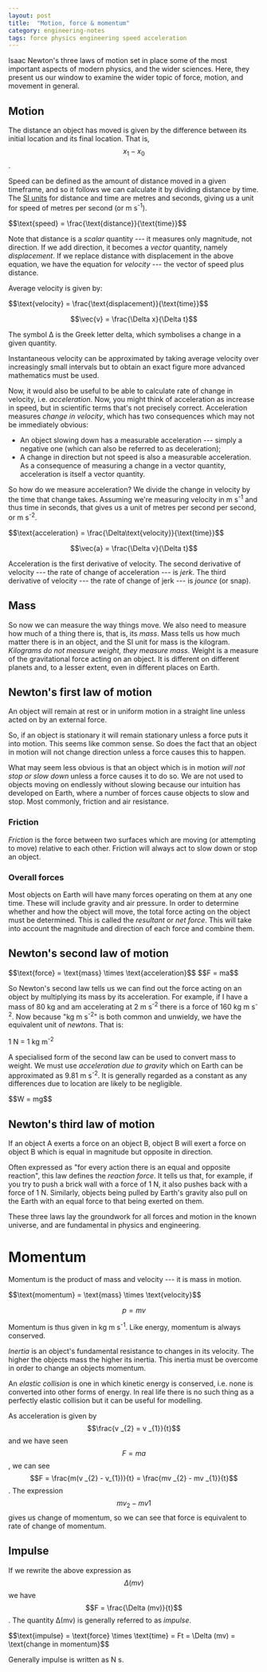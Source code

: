 ```yaml
---
layout: post
title:  "Motion, force & momentum"
category: engineering-notes
tags: force physics engineering speed acceleration
---
```


Isaac Newton's three laws of motion set in place some of the most
important aspects of modern physics, and the wider sciences. Here,
they present us our window to examine the wider topic of force,
motion, and movement in general.

Motion
------

The distance an object has moved is given by the difference between
its initial location and its final location. That is, $$x _1 - x _0$$.

Speed can be defined as the amount of distance moved in a given
timeframe, and so it follows we can calculate it by dividing distance
by time. The [SI
units](https://www.nist.gov/pml/nist-guide-si-chapter-4-two-classes-si-units-and-si-prefixes)
for distance and time are metres and seconds, giving us a unit for
speed of metres per second (or m s<sup>-1</sup>).

<div class="important-note">$$\text{speed} = \frac{\text{distance}}{\text{time}}$$</div>

Note that distance is a _scalar_ quantity --- it measures only
magnitude, not direction. If we add direction, it becomes a _vector_
quantity, namely *displacement*. If we replace distance with
displacement in the above equation, we have the equation for
*velocity* --- the vector of speed plus distance.

Average velocity is given by:

<div class="important-note">$$\text{velocity} = \frac{\text{displacement}}{\text{time}}$$

$$\vec{v} = \frac{\Delta x}{\Delta t}$$</div>

The symbol Δ is the Greek letter delta, which symbolises a change in a
given quantity.

Instantaneous velocity can be approximated by taking average velocity
over increasingly small intervals but to obtain an exact figure more
advanced mathematics must be used.

Now, it would also be useful to be able to calculate rate of change in
velocity, i.e. *acceleration*. Now, you might think of acceleration as
increase in speed, but in scientific terms that's not precisely
correct. Acceleration measures _change in velocity_, which has two
consequences which may not be immediately obvious:

* An object slowing down has a measurable acceleration --- simply a
  negative one (which can also be referred to as deceleration);
* A change in direction but not speed is also a measurable acceleration.
  As a consequence of measuring a change in a vector quantity,
  acceleration is itself a vector quantity.

So how do we measure acceleration? We divide the change in velocity by
the time that change takes. Assuming we're measuring velocity in m
s<sup>-1</sup> and thus time in seconds, that gives us a unit of
metres per second per second, or m s<sup>-2</sup>.

<div class="important-note">$$\text{acceleration} = \frac{\Delta\text{velocity}}{\text{time}}$$

$$\vec{a} = \frac{\Delta v}{\Delta t}$$</div>

Acceleration is the first derivative of velocity. The second
derivative of velocity --- the rate of change of acceleration --- is
*jerk*. The third derivative of velocity --- the rate of change of
jerk --- is *jounce* (or snap).

Mass
----

So now we can measure the way things move. We also need to measure how
much of a thing there is, that is, its *mass*. Mass tells us how much
matter there is in an object, and the SI unit for mass is the
kilogram. *Kilograms do not measure weight, they measure mass.* Weight
is a measure of the gravitational force acting on an object. It is
different on different planets and, to a lesser extent, even in
different places on Earth.

Newton's first law of motion
----------------------------

<div class="important-note">An object will remain at rest or in uniform
motion in a straight line unless acted on by an external force.</div>

So, if an object is stationary it will remain stationary unless a
force puts it into motion. This seems like common sense. So does the
fact that an object in motion will not change direction unless a force
causes this to happen.

What may seem less obvious is that an object which is in motion _will
not stop or slow down_ unless a force causes it to do so. We are not
used to objects moving on endlessly without slowing because our
intuition has developed on Earth, where a number of forces cause
objects to slow and stop. Most commonly, friction and air resistance.

### Friction

*Friction* is the force between two surfaces which are moving (or
attempting to move) relative to each other. Friction will always act
to slow down or stop an object.

### Overall forces

Most objects on Earth will have many forces operating on them at any
one time. These will include gravity and air pressure. In order to
determine whether and how the object will move, the total force acting
on the object must be determined. This is called the *resultant* or
*net force*. This will take into account the magnitude and direction
of each force and combine them.

Newton's second law of motion
-----------------------------

<div class="important-note">$$\text{force} = \text{mass} \times \text{acceleration}$$
$$F = ma$$</div>

So Newton's second law tells us we can find out the force acting on an
object by multiplying its mass by its acceleration. For example, if I
have a mass of 80 kg and am accelerating at 2 m s<sup>-2</sup> there
is a force of 160 kg m s<sup>-2</sup>. Now because "kg m
s<sup>-2</sup>" is both common and unwieldy, we have the equivalent
unit of *newtons*. That is:

<div class="important-note">1 N = 1 kg m<sup>-2</sup></div>

A specialised form of the second law can be used to convert mass to
weight. We must use _acceleration due to gravity_ which on Earth can
be approximated as 9.81 m s<sup>-2</sup>. It is generally regarded as
a constant as any differences due to location are likely to be
negligible.

<div class="important-note">$$W = mg$$</div>

Newton's third law of motion
----------------------------

<div class="important-note">If an object A exerts a force on an object B,
object B will exert a force on object B which is equal in magnitude
but opposite in direction.</div>

Often expressed as "for every action there is an equal and opposite
reaction", this law defines the *reaction force*. It tells us that,
for example, if you try to push a brick wall with a force of 1 N, it
also pushes back with a force of 1 N. Similarly, objects being pulled
by Earth's gravity also pull on the Earth with an equal force to that
being exerted on them.

These three laws lay the groundwork for all forces and motion in the
known universe, and are fundamental in physics and engineering.

# Momentum

Momentum is the product of mass and velocity --- it is mass in motion.

<div class="important-note">$$\text{momentum} = \text{mass} \times \text{velocity}$$

$$p = mv$$</div>

Momentum is thus given in kg m s<sup>-1</sup>. Like energy, momentum
is always conserved.

*Inertia* is an object's fundamental resistance to changes in its
velocity. The higher the objects mass the higher its inertia. This
inertia must be overcome in order to change an objects momentum.

An *elastic collision* is one in which kinetic energy is conserved,
i.e. none is converted into other forms of energy. In real life there
is no such thing as a perfectly elastic collision but it can be useful
for modelling.

As acceleration is given by $$\frac{v _{2} = v _{1}}{t}$$ and we have
seen $$F = ma$$, we can see $$F = \frac{m(v _{2} - v_{1})}{t} = \frac{mv _{2} - mv _{1}}{t}$$.
The expression $$mv _{2} - mv {1}$$ gives us change of momentum, so
we can see that force is equivalent to rate of change of momentum.

## Impulse

If we rewrite the above expression as $$\Delta (mv)$$ we have
$$F = \frac{\Delta (mv)}{t}$$. The quantity Δ(mv) is generally referred
to as *impulse*.

<div class="important-note">$$\text{impulse} = \text{force} \times \text{time}
= Ft = \Delta (mv) = \text{change in momentum}$$</div>

Generally impulse is written as N s.